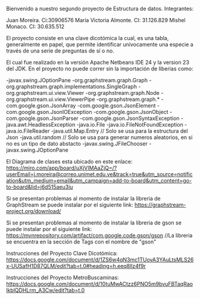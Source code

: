 Bienvenido a nuestro segundo proyecto de Estructura de datos. Integrantes:

Juan Moreira. Ci:30906576
Maria Victoria Almonte. CI: 31.126.829 
Mishel Monaco. CI: 30.635.512

El proyecto consiste en una clave dicotómica la cual, es una tabla, generalmente en papel, que permite identificar unívocamente una especie a través de una serie de preguntas de sí o no.

El cual fue realizado en la versión Apache Netbeans IDE 24 y la version 23 del JDK. En el proyecto no puede correr sin la importación de liberias como:

-javax.swing.JOptionPane
-org.graphstream.graph.Graph
-org.graphstream.graph.implementations.SingleGraph
-org.graphstream.ui.view.Viewer
-org.graphstream.graph.Node
-org.graphstream.ui.view.ViewerPipe
-org.graphstream.graph.*
-com.google.gson.JsonArray
-com.google.gson.JsonElement
-com.google.gson.JsonIOException
-com.google.gson.JsonObject
-com.google.gson.JsonParser
-com.google.gson.JsonSyntaxException
-java.awt.HeadlessException
-java.io.File
-java.io.FileNotFoundException
-java.io.FileReader
-java.util.Map.Entry // Solo se usa para la estructura del Json
-java.util.random // Solo se usa para generar numeros aleatorios, en si no es un tipo de dato abstacto
-javax.swing.JFileChooser
-javax.swing.JOptionPane

El Diagrama de clases esta ubicado en este enlace: https://miro.com/app/board/uXjVIMAaZjQ=/?userEmail=j.moreira@correo.unimet.edu.ve&track=true&utm_source=notification&utm_medium=email&utm_campaign=add-to-board&utm_content=go-to-board&lid=j6d515aeu3iu

Si se presentan problemas al momento de instalar la libreria de GraphStream se puede instalar por el siguiente link: https://graphstream-project.org/download/










Si se presentan problemas al momento de instalar la libreria de gson se puede instalar por el siguiente link: https://mvnrepository.com/artifact/com.google.code.gson/gson
//La libreria se encuentra en la sección de Tags con el nombre de "gson"

Instrucciones del Proyecto Clave Dicotómica: https://docs.google.com/document/d/1ZS6w4qN3mc1TUoyA3YAuLtsMLS26x-UUSafH1D87QLM/edit?tab=t.0#heading=h.eeq8llz4f9r

Instrucciones del Proyecto MetroBuscaminas: https://docs.google.com/document/d/10tuMwACtzz6PNO5m9bvuFBTaqRaolkblQDHLrm_A3Cw/edit?tab=t.0
